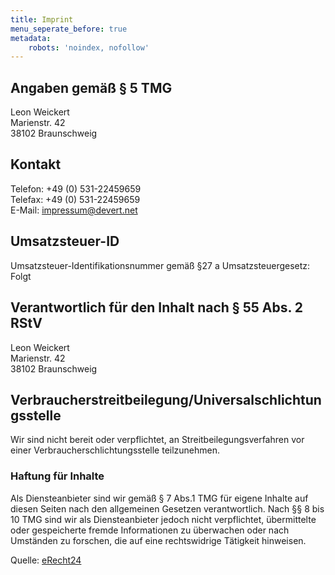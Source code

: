```yaml
---
title: Imprint
menu_seperate_before: true
metadata:
    robots: 'noindex, nofollow'
---
```


## Angaben gemäß § 5 TMG

Leon Weickert  
Marienstr. 42  
38102 Braunschweig

## Kontakt

Telefon: +49 (0) 531-22459659  
Telefax: +49 (0) 531-22459659  
E-Mail: impressum@devert.net

## Umsatzsteuer-ID

Umsatzsteuer-Identifikationsnummer gemäß §27 a Umsatzsteuergesetz:  
Folgt

## Verantwortlich für den Inhalt nach § 55 Abs. 2 RStV

Leon Weickert  
Marienstr. 42  
38102 Braunschweig

## Verbraucherstreitbeilegung/Universalschlichtungsstelle

Wir sind nicht bereit oder verpflichtet, an Streitbeilegungsverfahren vor einer Verbraucherschlichtungsstelle teilzunehmen.

### Haftung für Inhalte

Als Diensteanbieter sind wir gemäß § 7 Abs.1 TMG für eigene Inhalte auf diesen Seiten nach den allgemeinen Gesetzen verantwortlich. Nach §§ 8 bis 10 TMG sind wir als Diensteanbieter jedoch nicht verpflichtet, übermittelte oder gespeicherte fremde Informationen zu überwachen oder nach Umständen zu forschen, die auf eine rechtswidrige Tätigkeit hinweisen.

Quelle: [eRecht24](https://www.e-recht24.de/)